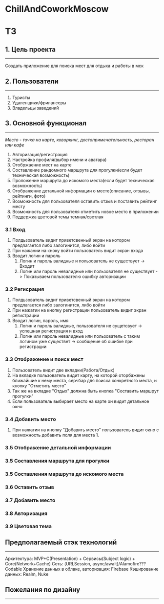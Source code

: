 # ChillAndCoworkMoscow

# ТЗ

## 1. Цель проекта
---
Создать приложение для поиска мест для отдыха и работы в мск

## 2. Пользователи
---
1. Туристы
2. Удаленщики/фрилансеры
3. Владельцы заведений

## 3. Основной функционал
---

*Место - точка на карте, коворкинг, достопримечательность, ресторан или кафе*

1. Авторизация/регистрация
2. Настройка профиля(выбор имени и аватара)
3. Отобржаение мест на карте
4. Составление рандомного маршрута для прогулки(если будет техническая возможность)
5. Проложение маршрута до искомого места(если будет техническая возможность)
6. Отображение детальной информации о месте(описание, отзывы, рейтинги, фото)
7. Возможность для пользователя оставить отзыв и поставить рейтинг месту
8. Возможность для пользователя отметить новое место в приложении
9. Поддержка цветовой темы темная/светлая


### 3.1 Вход
1. Полдьзователь видит приветсвенный экран на котором предлагается либо залогинится, либо войти
2. При нажании на кноку войти пользователь видит экран входа
3. Вводит логин и пароль
    1. Логин и пароль валидные и пользователь не существует -> Входит
    2. Логин или пароль невалидные или пользователя не существует -> Показываем пользователю ошибку авторизации
   
### 3.2 Регисрация
1.  Полдьзователь видит приветсвенный экран на котором предлагается либо залогинится, либо войти
2.  При нажатии на кнопку регистрации пользователь видит экран регистрации
3.  Вводит логин, пароль, имя
    1.  Логин и пароль валидные, пользователя не сущетсвует -> успешная регистрация и вход
    2.  Логин или пароль невалидные или пользователь с таким логином уже существет -> сообщение об ошибке при регистрации

### 3.3 Отображение и поиск мест
1. Пользователь видит две вкладки(Работа/Отдых)
2. На вкладке пользователь видит карту, на которой оторбажены ближайшие к нему места, серчбар для поиска конкретного места, и кнопку "Отметить место"
3. Так же на вкладке "Отдых" должна быть кнопка "Составить маршрут прогулки"
4. Если пользователь выбирает место на карте он видит детальное окно

### 3.4 Добавить место
1. При нажатии на кнопку "Добавить место" пользователь видит окно с возможность добавить поля для места
   1. 
### 3.5 Отображение детальной информации
### 3.5 Составления маршрута для прогулки
### 3.5 Составления маршрута до искомого места
### 3.6 Оставить отзыв
### 3.7 Добавить место
### 3.8 Авторизация
### 3.9 Цветовая тема

## Предполагаемый стэк технологий
---
Архитектура: MVP+C(Presentation) + Сервисы(Subject logic) + Core(Network+Cache)
Сеть: (URLSession, async/await)/Alamofire??? Codable
Хранение данных в облаке, авторизация: Firebase
Кэширование данных: Realm, Nuke 

## Пожелания по дизайну
---
